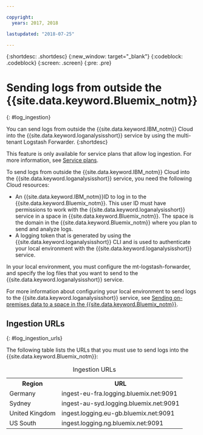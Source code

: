 ```yaml
---

copyright:
  years: 2017, 2018

lastupdated: "2018-07-25"

---
```


{:shortdesc: .shortdesc}
{:new_window: target="_blank"}
{:codeblock: .codeblock}
{:screen: .screen}
{:pre: .pre}


# Sending logs from outside the {{site.data.keyword.Bluemix_notm}}
{: #log_ingestion}

You can send logs from outside the {{site.data.keyword.IBM_notm}} Cloud into the {{site.data.keyword.loganalysisshort}} service by using the multi-tenant Logstash Forwarder. 
{:shortdesc}

This feature is only available for service plans that allow log ingestion. For more information, see [Service plans](/docs/services/CloudLogAnalysis/log_analysis_ov.html#plans).

To send logs from outside the {{site.data.keyword.IBM_notm}} Cloud into the {{site.data.keyword.loganalysisshort}} service, you need the following Cloud resources:

* An {{site.data.keyword.IBM_notm}}ID to log in to the {{site.data.keyword.Bluemix_notm}}. This user ID must have permissions to work with the {{site.data.keyword.loganalysisshort}} service in a space in {{site.data.keyword.Bluemix_notm}}. The space is the domain in the {{site.data.keyword.Bluemix_notm}} where you plan to send and analyze logs.
* A logging token that is generated by using the {{site.data.keyword.loganalysisshort}} CLI and is used to authenticate your local environment with the {{site.data.keyword.loganalysisshort}} service.  

In your local environment, you must configure the mt-logstash-forwarder, and specify the log files that you want to send to the {{site.data.keyword.loganalysisshort}} service.

For more information about configuring your local environment to send logs to the {{site.data.keyword.loganalysisshort}} service, see [Sending on-premises data to a space in the {{site.data.keyword.Bluemix_notm}}](/docs/services/CloudLogAnalysis/how-to/send-data/send_data_mt.html#send_data_mt).



## Ingestion URLs
{: #log_ingestion_urls}

The following table lists the URLs that you must use to send logs into the {{site.data.keyword.Bluemix_notm}}:

<table>
  <caption>Ingestion URLs</caption>
    <tr>
      <th>Region</th>
      <th>URL</th>
    </tr>
  <tr>
    <td>Germany</td>
	  <td>ingest-eu-fra.logging.bluemix.net:9091</td>
  </tr>
  <tr>
    <td>Sydney</td>
	  <td>ingest-au-syd.logging.bluemix.net:9091</td>
  </tr>
  <tr>
    <td>United Kingdom</td>
	  <td>ingest.logging.eu-gb.bluemix.net:9091</td>
  </tr>
  <tr>
    <td>US South</td>
	  <td>ingest.logging.ng.bluemix.net:9091</td>
  </tr>
</table>


